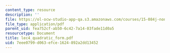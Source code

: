 ```yaml
---
content_type: resource
description: ''
file: https://ol-ocw-studio-app-qa.s3.amazonaws.com/courses/15-084j-nonlinear-programming-spring-2004/7eee0799d063efce1624892a2dd13452_lec4_quadratic_form.pdf
file_type: application/pdf
parent_uid: fea752cf-ab50-6c42-7a14-03fade11d0a5
resourcetype: Document
title: lec4_quadratic_form.pdf
uid: 7eee0799-d063-efce-1624-892a2dd13452
---
```

